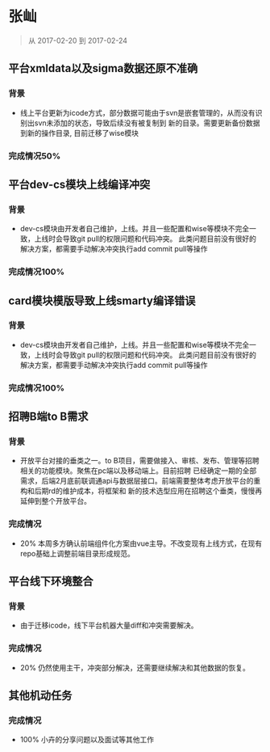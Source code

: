# 张屾

> 从 2017-02-20 到 2017-02-24

## 平台xmldata以及sigma数据还原不准确

### 背景

- 线上平台更新为icode方式，部分数据可能由于svn是嵌套管理的，从而没有识别出svn未添加的状态，导致后续没有被复制到
  新的目录。需要更新备份数据到新的操作目录, 目前迁移了wise模块

### 完成情况50%


## 平台dev-cs模块上线编译冲突

### 背景

- dev-cs模块由开发者自己维护，上线。并且一些配置和wise等模块不完全一致，上线时会导致git pull的权限问题和代码冲突。
  此类问题目前没有很好的解决方案，都需要手动解决冲突执行add commit pull等操作

### 完成情况100%


## card模块模版导致上线smarty编译错误

### 背景

- dev-cs模块由开发者自己维护，上线。并且一些配置和wise等模块不完全一致，上线时会导致git pull的权限问题和代码冲突。
  此类问题目前没有很好的解决方案，都需要手动解决冲突执行add commit pull等操作

### 完成情况100%


## 招聘B端to B需求

### 背景

- 开放平台对接的垂类之一。to B项目，需要做接入、审核、发布、管理等招聘相关的功能模块。聚焦在pc端以及移动端上。目前招聘
  已经确定一期的全部需求，后端2月底前联调通api与数据层接口。前端需要整体考虑开放平台的重构和后期rd的维护成本，将框架和
  新的技术选型应用在招聘这个垂类，慢慢再延伸到整个开放平台。

### 完成情况

- 20% 本周多方确认前端组件化方案由vue主导。不改变现有上线方式，在现有repo基础上调整前端目录形成规范。
  

## 平台线下环境整合

### 背景

- 由于迁移icode，线下平台机器大量diff和冲突需要解决。

### 完成情况

- 20% 仍然使用主干，冲突部分解决，还需要继续解决和其他数据的恢复。


## 其他机动任务

### 完成情况
 
- 100% 小卉的分享问题以及面试等其他工作
        
